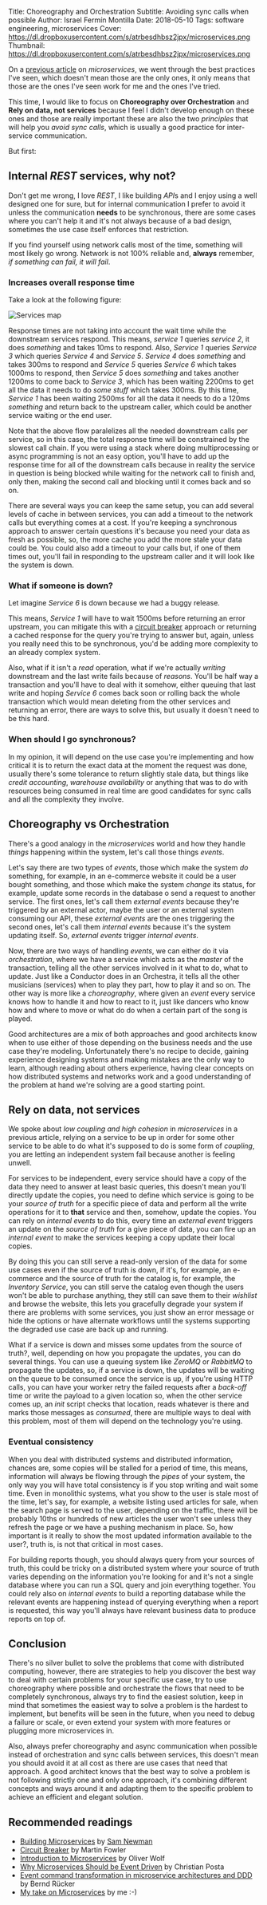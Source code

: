 Title: Choreography and Orchestration
Subtitle: Avoiding sync calls when possible
Author: Israel Fermín Montilla
Date: 2018-05-10
Tags: software engineering, microservices
Cover: https://dl.dropboxusercontent.com/s/atrbesdhbsz2jpx/microservices.png
Thumbnail: https://dl.dropboxusercontent.com/s/atrbesdhbsz2jpx/microservices.png


On a [previous article](http://iffm.me/my-take-on-microservices.html) on *microservices*, we went through the best practices I've seen,
which doesn't mean those are the only ones, it only means that those are the ones I've seen work for me
and the ones I've tried.

This time, I would like to focus on **Choreography over Orchestration** and **Rely on data, not services** because
I feel I didn't develop enough on these ones and those are really important these are also the two *principles* 
that will help you *avoid sync calls*, which is usually a good practice for inter-service communication.

But first:

## Internal *REST* services, why not?
Don't get me wrong, I love *REST*, I like building *API*s and I enjoy using a well designed one for sure, but for internal
communication I prefer to avoid it unless the communication **needs** to be synchronous, there are some cases where you can't
help it and it's not always because of a bad design, sometimes the use case itself enforces that restriction.

If you find yourself using network calls most of the time, something will most likely go wrong. Network is not 100% reliable
and, **always** remember, *if something can fail, it will fail*.

### Increases overall response time
Take a look at the following figure: 

![Services map](https://dl.dropboxusercontent.com/s/k261ik209fporvr/service_down.png?dl=0)

Response times are not taking into account the wait time while the downstream services
respond. This means, *service 1* queries *service 2*, it does *something* and takes 10ms to respond. Also, *Service 1* queries
*Service 3* which queries *Service 4* and *Service 5*. *Service 4* does *something* and takes 300ms to respond and *Service 5*
queries *Service 6* which takes 1000ms to respond, then *Service 5* does *something* and takes another 1200ms to come back to
*Service 3*, which has been waiting 2200ms to get all the data it needs to do *some stuff* which takes 300ms. By this time,
*Service 1* has been waiting 2500ms for all the data it needs to do a 120ms *something* and return back to the upstream caller,
which could be another service waiting or the end user. 

Note that the above flow paralelizes all the needed downstream calls per service, so in this case, the total response time will be
constrained by the slowest call chain. If you were using a stack where doing multiprocessing or async programming is not an easy
option, you'll have to add up the response time for all of the downstream calls because in reality the service in question
is being blocked while waiting for the network call to finish and, only then, making the second call and blocking until it comes back
and so on.

There are several ways you can keep the same setup, you can add several levels of cache in between services, you can add a timeout
to the network calls but everything comes at a cost. If you're keeping a synchronous approach to answer certain questions it's because
you need your data as fresh as possible, so, the more cache you add the more stale your data could be. You could also add a timeout to
your calls but, if one of them times out, you'll fail in responding to the upstream caller and it will look like the system is down.


### What if someone is down?
Let imagine *Service 6* is down because we had a buggy release.


This means, *Service 1* will have to wait 1500ms before returning an error upstream, you can mitigate this
with a [circuit breaker](https://www.martinfowler.com/bliki/CircuitBreaker.html) approach or returning a 
cached response for the query you're trying to answer but,
again, unless you really need this to be synchronous, you'd be adding more complexity to an already complex
system.

Also, what if it isn't a *read* operation, what if we're actually *writing* downstream and the last write fails
because of *reasons*. You'll be half way a transaction and you'll have to deal with it somehow, either queuing that
last write and hoping *Service 6* comes back soon or rolling back the whole transaction which would mean deleting from
the other services and returning an error, there are ways to solve this, but usually it doesn't need to be this hard.


### When should I go synchronous?
In my opinion, it will depend on the use case you're implementing and how critical it is to
return the exact data at the moment the request was done, usually there's some tolerance to
return slightly stale data, but things like *credit accounting*, *warehouse availability* or
anything that was to do with resources being consumed in real time are good candidates for
sync calls and all the complexity they involve.

## Choreography vs Orchestration
There's a good analogy in the *microservices* world and how they handle *things* happening
within the system, let's call those things *events*.

Let's say there are two types of *events*, those which make the system *do* something, for example,
in an e-commerce website it could be a user bought something, and those which make the system *change*
its status, for example, update some records in the database o send a request to another service. The
first ones, let's call them *external events* because they're triggered by an external actor, maybe the
user or an external system consuming our API, these *external events* are the ones triggering the second
ones, let's call them *internal events* because it's the system updating itself. So, *external events* trigger
*internal events*.

Now, there are two ways of handling *events*, we can either do it via *orchestration*, where we have
a service which acts as the *master* of the transaction, telling all the other services involved in it
what to do, what to update. Just like a Conductor does in an Orchestra, it tells all the other musicians
(services) when to play they part, how to play it and so on. The other way is more like a *choreography*,
where given an *event* every service knows how to handle it and how to react to it, just like dancers who
know how and where to move or what do do when a certain part of the song is played.

Good architectures are a mix of both approaches and good architects know when to use either of those
depending on the business needs and the use case they're modeling. Unfortunately there's no recipe
to decide, gaining experience designing systems and making mistakes are the only way to learn, although
reading about others experience, having clear concepts on how distributed systems and networks work and
a good understanding of the problem at hand we're solving are a good starting point.


## Rely on data, not services
We spoke about *low coupling and high cohesion* in *microservices* in a previous article, relying on
a service to be up in order for some other service to be able to do what it's supposed to do is some
form of *coupling*, you are letting an independent system fail because another is feeling unwell.

For services to be independent, every service should have a copy of the data they need to answer at least
basic queries, this doesn't mean you'll directly update the copies, you need to define which service is going
to be your *source of truth* for a specific piece of data and perform all the write operations for it to **that**
service and then, somehow, update the copies. You can rely on *internal events* to do this, every time an
*external event* triggers an update on the *source of truth* for a give piece of data, you can fire up
an *internal event* to make the services keeping a copy update their local copies.

By doing this you can still serve a read-only version of the data for some use cases even if the source of
truth is down, if it's, for example, an e-commerce and the source of truth for the catalog is, for example,
the *Inventory Service*, you can still serve the catalog even though the users won't be able to purchase
anything, they still can save them to their *wishlist* and browse the website, this lets you gracefully
degrade your system if there are problems with some services, you just show an error message or hide the options
or have alternate workflows until the systems supporting the degraded use case are back up and running.

What if a service is down and misses some updates from the source of truth?, well, depending on how you propagate
the updates, you can do several things. You can use a queuing system like *ZeroMQ* or *RabbitMQ* to propagate
the updates, so, if a service is down, the updates will be waiting on the queue to be consumed once the service
is up, if you're using HTTP calls, you can have your worker retry the failed requests after a *back-off* time or
write the payload to a given location so, when the other service comes up, an *init* script checks that location,
reads whatever is there and marks those messages as *consumed*, there are multiple ways to deal with this problem,
most of them will depend on the technology you're using.

### Eventual consistency
When you deal with distributed systems and distributed information, chances are, some copies will be stalled
for a period of time, this means, information will always be flowing through the *pipes* of your system, the only
way you will have total consistency is if you stop writing and wait some time. Even in monolithic systems, what you
show to the user is stale most of the time, let's say, for example, a website listing used articles for sale, when
the search page is served to the user, depending on the traffic, there will be probably 10ths or hundreds of new
articles the user won't see unless they refresh the page or we have a pushing mechanism in place. So, how important is
it really to show the most updated information available to the user?, truth is, is not that critical in most cases.

For building reports though, you should always query from your sources of truth, this could be tricky on a distributed
system where your source of truth varies depending on the information you're looking for and it's not a single database
where you can run a SQL query and join everything together. You could rely also on *internal events* to build a reporting
database while the relevant events are happening instead of querying everything when a report is requested, this way you'll
always have relevant business data to produce reports on top of.


## Conclusion
There's no silver bullet to solve the problems that come with distributed computing, however, there are strategies
to help you discover the best way to deal with certain problems for your specific use case, try to use choreography
where possible and orchestrate the flows that need to be completely synchronous, always try to find the easiest solution,
keep in mind that sometimes the easiest way to solve a problem is the hardest to implement, but benefits will be seen
in the future, when you need to debug a failure or scale, or even extend your system with more features or plugging more
microservices in.

Also, always prefer choreography and async communication when possible instead of orchestration and sync calls between
services, this doesn't mean you should avoid it at all cost as there are use cases that need that approach. A good architect
knows that the best way to solve a problem is not following strictly one and only one approach, it's combining different
concepts and ways around it and adapting them to the specific problem to achieve an efficient and elegant solution. 


## Recommended readings
* [Building Microservices](https://amzn.to/2KgY6qh) by [Sam Newman](https://samnewman.io/)
* [Circuit Breaker](https://www.martinfowler.com/bliki/CircuitBreaker.html) by Martin Fowler 
* [Introduction to Microservices](https://specify.io/concepts/microservices) by Oliver Wolf 
* [Why Microservices Should be Event Driven](http://blog.christianposta.com/microservices/why-microservices-should-be-event-driven-autonomy-vs-authority/) by Christian Posta 
* [Event command transformation in microservice architectures and DDD](https://blog.bernd-ruecker.com/event-command-transformation-in-microservice-architectures-and-ddd-dd07d5eb9656) by Bernd Rücker  
* [My take on Microservices](http://iffm.me/my-take-on-microservices.html) by me :-)
